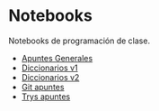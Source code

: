 Notebooks
=========
Notebooks de programación de clase.
- [Apuntes Generales](apuntes_nb.ipynb)
- [Diccionarios v1](diccionarios_v1_nb.ipynb)
- [Diccionarios v2](diccionarios_v2_nb.ipynb)
- [Git apuntes](git_nb.ipynb)
- [Trys apuntes](trys_nb.ipynb)